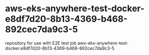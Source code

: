 # aws-eks-anywhere-test-docker-e8df7d20-8b13-4369-b468-892cec7da9c3-5
repository for use with E2E test job aws-eks-anywhere-test-docker:e8df7d20-8b13-4369-b468-892cec7da9c3-5
